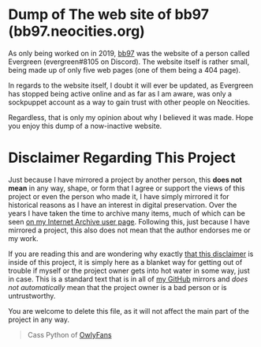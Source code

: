 # Dump of The web site of bb97 (bb97.neocities.org)

As only being worked on in 2019, [bb97](https://neocities.org/site/bb97) was the website of a person called Evergreen (evergreen#8105 on Discord). The website itself is rather small, being made up of only five web pages (one of them being a 404 page).

In regards to the website itself, I doubt it will ever be updated, as Evergreen has stopped being active online and as far as I am aware, was only a sockpuppet account as a way to gain trust with other people on Neocities.

Regardless, that is only my opinion about why I believed it was made. Hope you enjoy this dump of a now-inactive website.

# Disclaimer Regarding This Project
Just because I have mirrored a project by another person, this **does not mean** in any way, shape, or form that I agree or support the views of this project or even the person who made it, I have simply mirrored it for historical reasons as I have an interest in digital preservation. Over the years I have taken the time to archive many items, much of which can be seen [on my Internet Archive user page](https://archive.org/details/@14jammar). Following this, just because I have mirrored a project, this also does not mean that the author endorses me or my work.

If you are reading this and are wondering why exactly [that this disclaimer](https://github.com/DynTylluan/disclaimer) is inside of this project, it is simply here as a blanket way for getting out of trouble if myself or the project owner gets into hot water in some way, just in case. This is a standard text that is in all of [my GitHub](https://github.com/DynTylluan) mirrors and _does not automatically_ mean that the project owner is a bad person or is untrustworthy.

You are welcome to delete this file, as it will not affect the main part of the project in any way.

> Cass Python of [OwlyFans](https://owly.fans)
